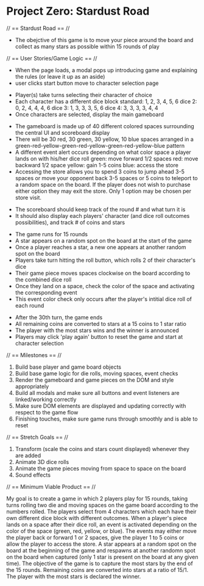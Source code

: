 # Project Zero: Stardust Road

// == Stardust Road == //

- The obejctive of this game is to move your piece around the board and collect as many stars as possible within 15 rounds of play

<!-------------------------------------------------------------------------------------------------------->

// == User Stories/Game Logic == //

<!-- Intro -->
- When the page loads, a modal pops up introducing game and explaining the rules (or leave it up as an aside)
- user clicks start button move to character selection page

<!-- Character Selection -->
- Player(s) take turns selecting their character of choice
- Each character has a different dice block
	standard: 1, 2, 3, 4, 5, 6
	dice 2: 0, 2, 4, 4, 4, 6
	dice 3: 1, 3, 3, 3, 5, 6
	dice 4: 3, 3, 3, 3, 4, 4 
- Once characters are selected, display the main gameboard

<!-- Gameboard -->
- The gameboard is made up of 40 different colored spaces surrounding the central UI and scoreboard display
- There will be 30 red, 30 green, 30 yellow, 10 blue spaces arranged in a 
	green-red-yellow-green-red-yellow-green-red-yellow-blue pattern
- A different event alert occurs depending on what color space a player lands on with his/her dice roll
	green: move forward 1/2 spaces
	red: move backward 1/2 space
	yellow: gain 1-5 coins
	blue: access the store
- Accessing the store allows you to spend 3 coins to jump ahead 3-5 spaces or move your opponent back 3-5 spaces or 5 coins to teleport to a random space on the board. If the player does not wish to purchase either option they may exit the store. Only 1 option may be chosen per store visit. 

<!-- Scoreboard -->
- The scoreboard should keep track of the round # and what turn it is
- It should also display each players' character (and dice roll outcomes possibilities), and track # of coins and stars

<!-- Gameplay -->
- The game runs for 15 rounds
- A star appears on a random spot on the board at the start of the game
- Once a player reaches a star, a new one appears at another random spot on the board
- Players take turn hitting the roll button, which rolls 2 of their character's dice
- Their game piece moves spaces clockwise on the board according to the combined dice roll
- Once they land on a space, check the color of the space and activating the corresponding event
- This event color check only occurs after the player's intitial dice roll of each round

<!-- End Game -->
- After the 30th turn, the game ends
- All remaining coins are converted to stars at a 15 coins to 1 star ratio 
- The player with the most stars wins and the winner is announced
- Players may click 'play again' button to reset the game and start at character selection

<!-------------------------------------------------------------------------------------------------------->

// == Milestones == //

1. Build base player and game board objects
2. Build base game logic for die rolls, moving spaces, event checks
3. Render the gameboard and game pieces on the DOM and style appropriately
4. Build all modals and make sure all buttons and event listeners are linked/working correctly
5. Make sure DOM elements are displayed and updating correctly with respect to the game flow
6. Finishing touches, make sure game runs through smoothly and is able to reset

<!-------------------------------------------------------------------------------------------------------->

// == Stretch Goals == //

1. Transform (scale the coins and stars count displayed) whenever they are added 
2. Animate 3D dice rolls
3. Animate the game pieces moving from space to space on the board
4. Sound effects

<!-------------------------------------------------------------------------------------------------------->

// == Minimum Viable Product == //

My goal is to create a game in which 2 players play for 15 rounds, taking turns rolling two die and moving spaces on the game board according to the numbers rolled. The players select from 4 characters which each have their own different dice block with different outcomes. When a player's piece lands on a space after their dice roll, an event is activated depending on the color of the space (green, red, yellow, or blue). The events may either move the player back or forward 1 or 2 spaces, give the player 1 to 5 coins or allow the player to access the store. A star appears at a random spot on the board at the beginning of the game and respawns at another randomn spot on the board when captured (only 1 star is present on the board at any given time). The objective of the game is to capture the most stars by the end of the 15 rounds. Remaining coins are converted into stars at a ratio of 15/1. The player with the most stars is declared the winner. 

<!-------------------------------------------------------------------------------------------------------->

